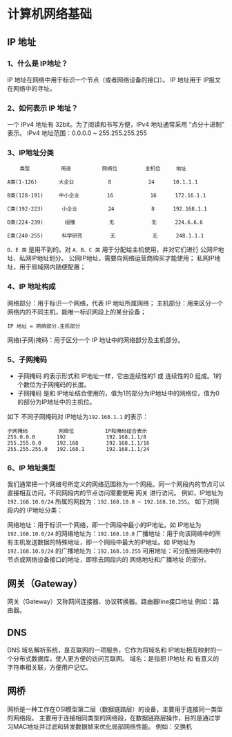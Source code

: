 # 计算机网络基础
## IP 地址
### 1、什么是 IP地址？
IP 地址在网络中用于标识一个节点（或者网络设备的接口）。
IP 地址用于 IP报文在网络中的寻址。

### 2、如何表示 IP 地址？
一个 IPv4 地址有 32bit。为了阅读和书写方便，IPv4 地址通常采用 “点分十进制” 表示。 
IPv4 地址范围：0.0.0.0 ~ 255.255.255.255

### 3、IP地址分类
        类型          用途          网络位         主机位     地址
    
    A类(1-126)       大企业           8            24      10.1.1.1
    
    B类(128-191)     中小企业         16            16      172.16.1.1

    C类(192-223)      小企业          24            8      192.168.1.1
    
    D类(224-239)       组播           无            无      224.6.6.6

    E类(240-255)      科学研究         无            无      248.1.1.1

`D、E 类` 是用不到的。对 `A、B、C 类` 用于分配给主机使用，并对它们进行 公网IP地址、私网IP地址划分。
公网IP地址，需要向网络运营商购买才能使用；
私网IP地址，用于局域网内随便配置；

### 4、IP 地址构成
网络部分：用于标识一个网络，代表 IP 地址所属网络；
主机部分：用来区分一个网络内的不同主机，能唯一标识网段上的某台设备；
    
    IP 地址 = 网络部分.主机部分

网络(子网)掩码：用于区分一个 IP 地址中的网络部分及主机部分。

### 5、子网掩码
* 子网掩码 的表示形式和 IP地址一样，它由连续性的1 或 连续性的0 组成。1的个数位为子网掩码的长度。
* 子网掩码 是和 IP地址结合使用的，值为1的部分为IP地址中的网络位，值为0的部分为IP地址中的主机位。

如下 不同子网掩码对 IP地址为`192.168.1.1` 的表示：
        
    子网掩码          网络位          IP和掩码结合表示
    255.0.0.0       192             192.168.1.1/8
    255.255.0.0     192.168         192.168.1.1/16
    255.255.255.0   192.168.1       192.168.1.1/24


### 6、IP 地址类型
我们通常把一个网络号所定义的网络范围称为一个网段。同一个网段内的节点可以直接相互访问，不同网段内的节点访问需要使用 网关 进行访问。
例如，IP地址为 `192.168.10.0/24` 所属的网段为：`192.168.10.0 ~ 192.168.10.255`。
如下对网段内的 IP地址分类：

网络地址：用于标识一个网络，即一个网段中最小的IP地址。如 IP地址为 `192.168.10.0/24` 的网络地址为：`192.168.10.0`
广播地址：用于向该网络中的所有主机发送数据的特殊地址，即一个网段中最大的IP地址。如 IP地址为 `192.168.10.0/24` 的广播地址为：`192.168.10.255`
可用地址：可分配给网络中的节点或网络设备接口的地址，即除去网段内的 网络地址和广播地址 的部分。

## 网关（Gateway）
网关（Gateway）又称网间连接器、协议转换器。路由器line接口地址
例如：路由器。

## DNS
DNS 域名解析系统，是互联网的一项服务，它作为将域名和 IP地址相互映射的一个分布式数据库，使人更方便的访问互联网。
域名：是指把 IP地址 和 有意义的字符串相关联，方便用户记忆。

## 网桥
网桥是一种工作在OSI模型第二层（数据链路层）的设备，主要用于连接同一类型的网络段。
主要用于连接相同类型的网络段，在数据链路层操作，目的是通过学习MAC地址并过滤和转发数据帧来优化局部网络性能。
例如：交换机